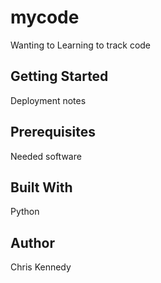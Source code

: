 # mycode
Wanting to Learning to track code
## Getting Started
Deployment notes
## Prerequisites
Needed software
## Built With
Python
## Author
Chris Kennedy
